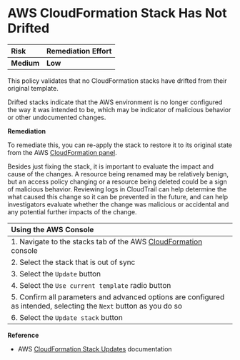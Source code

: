 # AWS CloudFormation Stack Has Not Drifted

| Risk       | Remediation Effort |
| :--------- | :----------------- |
| **Medium** | **Low**            |

This policy validates that no CloudFormation stacks have drifted from their original template.

Drifted stacks indicate that the AWS environment is no longer configured the way it was intended to be, which may be indicator of malicious behavior or other undocumented changes.

**Remediation**

To remediate this, you can re-apply the stack to restore it to its original state from the AWS [CloudFormation panel](https://us-west-2.console.aws.amazon.com/cloudformation/home).

Besides just fixing the stack, it is important to evaluate the impact and cause of the changes. A resource being renamed may be relatively benign, but an access policy changing or a resource being deleted could be a sign of malicious behavior. Reviewing logs in CloudTrail can help determine the what caused this change so it can be prevented in the future, and can help investigators evaluate whether the change was malicious or accidental and any potential further impacts of the change.

| Using the AWS Console                                                                                                           |
| :------------------------------------------------------------------------------------------------------------------------------ |
| 1. Navigate to the stacks tab of the AWS [CloudFormation ](https://us-west-2.console.aws.amazon.com/cloudformation/home)console |
| 2. Select the stack that is out of sync                                                                                         |
| 3. Select the `Update` button                                                                                                   |
| 4. Select the `Use current template` radio button                                                                               |
| 5. Confirm all parameters and advanced options are configured as intended, selecting the `Next` button as you do so             |
| 6. Select the `Update stack` button                                                                                             |

**Reference**

- AWS [CloudFormation Stack Updates](https://docs.aws.amazon.com/AWSCloudFormation/latest/UserGuide/using-cfn-updating-stacks.html) documentation
